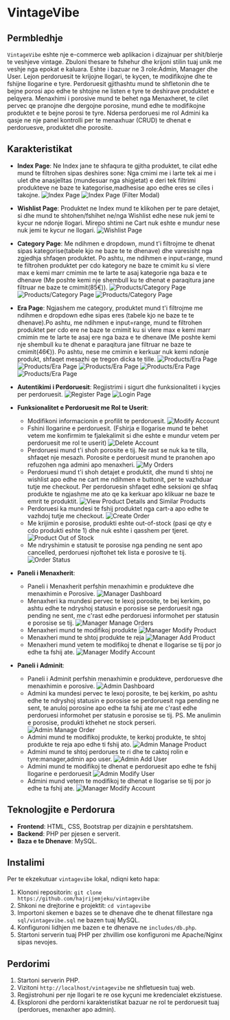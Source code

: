 # VintageVibe

## Permbledhje
`VintageVibe` eshte nje e-commerce web aplikacion i dizajnuar per shit/blerje te veshjeve vintage. Zbuloni thesare te fshehur dhe krijoni stilin tuaj unik me veshje nga epokat e kaluara. Eshte i bazuar ne 3 role:Admin, Manager dhe User. Lejon perdoruesit te krijojne llogari, te kyçen, te modifikojne dhe te fshijne llogarine e tyre. Perdoruesit gjithashtu mund te shfletonin dhe te bejne porosi apo edhe te shtojne ne listen e tyre te deshirave produktet e pelqyera. Menaxhimi i porosive mund te behet nga Menaxheret, te cilet pervec qe pranojne dhe dergojne porosine, mund edhe te modifikojne produktet e te bejne porosi te tyre. Ndersa perdoruesi me rol Admini ka qasje ne nje panel kontrolli per te menaxhuar (CRUD) te dhenat e perdoruesve, produktet dhe porosite.

## Karakteristikat

- **Index Page**: Ne Index jane te shfaqura te gjitha produktet, te cilat edhe mund te filtrohen sipas deshires sone: Nga cmimi me i larte tek ai me i ulet dhe anasjelltas (mundesuar nga shigjetat) e deri tek filtrimi produkteve ne baze te kategorise,madhesise apo edhe eres se ciles i takojne. 
![Index Page](./assets/images/documentation/index.png)
![Index Page (Filter Modal)](./assets/images/documentation/filter.png)
- **Wishlist Page**: Produktet ne Index mund te klikohen per te pare detajet, si dhe mund te shtohen/fshihet ne/nga Wishlist edhe nese nuk jemi te kycur ne ndonje llogari. Mirepo shtimi ne Cart nuk eshte e mundur nese nuk jemi te kycur ne llogari.
![Wishlist Page](./assets/images/documentation/wishlist.png)

- **Category Page**: Me ndihmen e dropdown, mund t'i filtrojme te dhenat sipas kategorise(tabele kjo ne baze te te dhenave) dhe varesisht nga zgjedhja shfaqen produktet. Po ashtu, me ndihmen e input=range, mund te filtrohen produktet per cdo kategory ne baze te cmimit ku si vlere max e kemi marr cmimin me te larte te asaj kategorie nga baza e te dhenave (Me poshte kemi nje shembull ku te dhenat e paraqitura jane filtruar ne baze te cmimit(85€)).
![Products/Category Page](./assets/images/documentation/category.png)
![Products/Category Page](./assets/images/documentation/category_jackets.png)
![Products/Category Page](./assets/images/documentation/category_filter.png)

- **Era Page**: Ngjashem me category, produktet mund t'i filtrojme me ndihmen e dropdown edhe sipas eres (tabele kjo ne baze te te dhenave).Po ashtu, me ndihmen e input=range, mund te filtrohen produktet per cdo ere ne baze te cmimit ku si vlere max e kemi marr cmimin me te larte te asaj ere nga baza e te dhenave (Me poshte kemi nje shembull ku te dhenat e paraqitura jane filtruar ne baze te cmimit(46€)). Po ashtu, nese me cmimin e kerkuar nuk kemi ndonje produkt, shfaqet mesazhi qe tregon dicka te tille.
![Products/Era Page](./assets/images/documentation/era.png)
![Products/Era Page](./assets/images/documentation/era_1960.png)
![Products/Era Page](./assets/images/documentation/category.png)
![Products/Era Page](./assets/images/documentation/era_notfound.png)
![Products/Era Page](./assets/images/documentation/era_filter.png)



- **Autentikimi i Perdoruesit**: Regjistrimi i sigurt dhe funksionaliteti i kyçjes per perdoruesit.
![Register Page](./assets/images/documentation/signup.png)
![Login Page](./assets/images/documentation/signin.png)



- **Funksionalitet e Perdoruesit me Rol te Userit**:
  - Modifikoni informacionin e profilit te perdoruesit.
    ![Modify Account](./assets/images/documentation/user_account.png)
  - Fshini llogarine e perdoruesit. (Fshirja e llogarise mund te behet vetem me konfirmim te fjalekalimit si dhe eshte e mundur vetem per perdoruesit me rol te userit)
    ![Delete Account](./assets/images/documentation/user_deleteacc.png)
  - Perdoruesi mund t'i shoh porosite e tij. Ne rast se nuk ka te tilla, shfaqet nje mesazh. Porosite e perdoruesit mund te pranohen apo refuzohen nga admini apo menaxheri.
    ![My Orders](./assets/images/documentation/my_orders_0.png)
  - Perdoruesi mund t'i shoh detajet e produktit, dhe mund ti shtoj ne wishlist apo edhe ne cart me ndihmen e buttonit, per te vazhduar tutje me checkout. Per perdoruesin shfaqet edhe seksioni qe shfaq produkte te ngjashme me ato qe ka kerkuar apo klikuar ne baze te emrit te produktit.
    ![View Product Details and Similar Products](./assets/images/documentation/product_details.png)
  - Perdoruesi ka mundesi te fshij produktet nga cart-a apo edhe te vazhdoj tutje me checkout.
    ![Create Order](./assets/images/documentation/add_order.png)
  - Me krijimin e porosise, produkti eshte out-of-stock (pasi qe qty e cdo produkti eshte 1) dhe nuk eshte i qasshem per tjeret.
    ![Product Out of Stock](./assets/images/documentation/product-out-of-stock.png)
  - Me ndryshimin e statusit te porosise nga pending ne sent apo cancelled, perdoruesi njoftohet tek lista e porosive te tij.
    ![Order Status](./assets/images/documentation/orders_status.png)



- **Paneli i Menaxherit**:
  - Paneli i Menaxherit perfshin menaxhimin e produkteve dhe menaxhimin e Porosive.
    ![Manager Dashboard](./assets/images/documentation/manager-panel.png)
  - Menaxheri ka mundesi pervec te lexoj porosite, te bej kerkim, po ashtu edhe te ndryshoj statusin e porosise se perdoruesit nga pending ne sent, me c'rast edhe perdoruesi informohet per statusin e porosise se tij.
    ![Manager Manage Orders](./assets/images/documentation/manager-manage-orders.png)
  - Menaxheri mund te modifikoj produkte
    ![Manager Modify Product](./assets/images/documentation/manager_modify_product.png)
  - Menaxheri mund te shtoj produkte te reja
    ![Manager Add Product](./assets/images/documentation/manager_add_product.png)
  - Menaxheri mund vetem te modifikoj te dhenat e llogarise se tij por jo edhe ta fshij ate.
    ![Manager Modify Account](./assets/images/documentation/manager_acc.png)


- **Paneli i Adminit**:
  - Paneli i Adminit perfshin menaxhimin e produkteve, perdoruesve dhe menaxhimin e porosive.
    ![Admin Dashboard](./assets/images/documentation/admin-panel.png)
  - Admini ka mundesi pervec te lexoj porosite, te bej kerkim, po ashtu edhe te ndryshoj statusin e porosise se perdoruesit nga pending ne sent, te anuloj porosine apo edhe ta fshij ate me c'rast edhe perdoruesi informohet per statusin e porosise se tij.
  PS. Me anulimin e porosise, produkti kthehet ne stock perseri.
    ![Admin Manage Order](./assets/images/documentation/admin_manage_orders.png)
  - Admini mund te modifikoj produkte, te kerkoj produkte, te shtoj produkte te reja apo edhe ti fshij ato.
    ![Admin Manage Product](./assets/images/documentation/admin_manage_products.png)
  - Admini mund te shtoj perdorues te ri dhe te caktoj rolin e tyre:manager,admin apo user.
    ![Admin Add User](./assets/images/documentation/admin_add_user.png)
  - Admini mund te modifikoj te dhenat e perdoruesit apo edhe te fshij llogarine e perdoruesit
    ![Admin Modify User](./assets/images/documentation/admin_modify_user.png)
  - Admini mund vetem te modifikoj te dhenat e llogarise se tij por jo edhe ta fshij ate.
    ![Manager Modify Account](./assets/images/documentation/admin_acc.png)




## Teknologjite e Perdorura
- **Frontend**: HTML, CSS, Bootstrap per dizajnin e pershtatshem.
- **Backend**: PHP per pjesen e serverit.
- **Baza e te Dhenave**: MySQL.

## Instalimi
Per te ekzekutuar `vintagevibe` lokal, ndiqni keto hapa:
1. Klononi repositorin: `git clone https://github.com/hajrijemjeku/vintagevibe`
2. Shkoni ne drejtorine e projektit: `cd vintagevibe`
3. Importoni skemen e bazes se te dhenave dhe te dhenat fillestare nga `sql/vintagevibe.sql` ne bazen tuaj MySQL.
4. Konfiguroni lidhjen me bazen e te dhenave ne `includes/db.php`.
5. Startoni serverin tuaj PHP per zhvillim ose konfiguroni me Apache/Nginx sipas nevojes.

## Perdorimi
1. Startoni serverin PHP.
2. Vizitoni `http://localhost/vintagevibe` ne shfletuesin tuaj web.
3. Regjistrohuni per nje llogari te re ose kyçuni me kredencialet ekzistuese.
4. Eksploroni dhe perdorni karakteristikat bazuar ne rol te perdoruesit tuaj (perdorues, menaxher apo admin).



